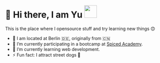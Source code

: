 # 👋 Hi there, I am Yu <img src="https://github.githubassets.com/images/mona-whisper.gif" height="40" />

This is the place where I opensource stuff and try learning new things 😊

- 📍 I am located at Berlin 🇩🇪, originally from 🇨🇳 
- 🔭 I’m currently participating in a bootcamp at [Spiced Academy](https://www.spiced-academy.com/en).
- 🌱 I’m currently learning web development.
- ⚡ Fun fact: I attract street dogs 🐾

<!--
**sophiesunn1023/sophiesunn1023** is a ✨ _special_ ✨ repository because its `README.md` (this file) appears on your GitHub profile.

Here are some ideas to get you started:

- 🔭 I’m currently working on ...
- 🌱 I’m currently learning ...
- 👯 I’m looking to collaborate on ...
- 🤔 I’m looking for help with ...
- 💬 Ask me about ...
- 📫 How to reach me: ...
- 😄 Pronouns: ...
- ⚡ Fun fact: ...
-->
